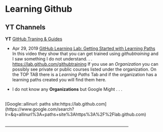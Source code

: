 # Learning Github

## YT Channels

**YT** [GitHub Traning & Guides](https://www.youtube.com/channel/UCP7RrmoueENv9TZts3HXXtw)
* Apr 29, 2019 [GitHub Learning Lab: Getting Started with Learning Paths](https://youtu.be/9fRETGPRqWM)<br>
 In this video they show that you can get trained using _githubtraining_ and I saw something I do not understand. . . <br>
 <https://lab.github.com/githubtraining>
 If you use an *Organization* you can possibly see private or public courses listed under the organization.
 On the TOP TAB there is a *Learning Paths* Tab and if the organization has a learning paths created you will find them here.
 
* I do not know any **Organizations** but Google Might . . . 
 <br>
 [Google::allinurl: paths site:https://lab.github.com](https://www.google.com/search?lr=&q=allinurl%3A+paths+site%3Ahttps%3A%2F%2Flab.github.com)<br>
 <br>
 <HR WIDTH="80%">
 <br>
 
 
